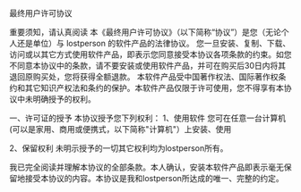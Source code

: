 最终用户许可协议

重要须知，请认真阅读
本《最终用户许可协议》（以下简称“协议”）是您（无论个人还是单位）与 lostperson 的软件产品的法律协议。
您一旦安装、复制、下载、访问或以其它方式使用软件产品，即表示您同意接受本协议各项条款的约束。如您不同意本协议中的条款，请不要安装或使用软件产品，并可在购买后30日内将其退回原购买处，您将获得全额退款。
本软件产品受中国著作权法、国际著作权条约和其它知识产权法和条约的保护。本软件产品仅限于许可使用，您不得享有本协议中未明确授予的权利。 

一、许可证的授予
本协议授予您下列权利： 
1、使用软件
您可在任意一台计算机(可以是家用、商用或便携式，以下简称"计算机"）上安装、使用

2、保留权利
未明示授予的一切其它权利均为lostperson所有。 


我已完全阅读并理解本协议的全部条款。本人确认，安装本软件产品即表示毫无保留地接受本协议的内容。本协议是我和lostperson所达成的唯一、完整的约定。
